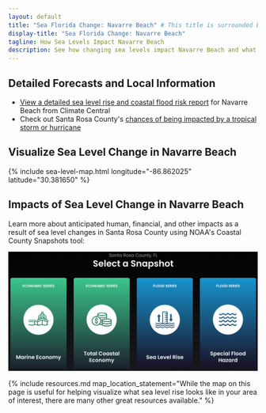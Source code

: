 ```yaml
---
layout: default
title: "Sea Florida Change: Navarre Beach" # This title is surrounded by quotation marks as it contains a colon.
display-title: "Sea Florida Change: Navarre Beach"
tagline: How Sea Levels Impact Navarre Beach
description: See how changing sea levels impact Navarre Beach and what its future holds.
---
```


## Detailed Forecasts and Local Information

 - [View a detailed sea level rise and coastal flood risk report](/downloads/navarre-beach/local-report-from-climate-central.pdf) for Navarre Beach from Climate Central
 - Check out Santa Rosa County's [chances of being impacted by a tropical storm or hurricane](https://tropical.colostate.edu/resources.html)
 
## Visualize Sea Level Change in Navarre Beach

{% include sea-level-map.html longitude="-86.862025" latitude="30.381650" %}

## Impacts of Sea Level Change in Navarre Beach

Learn more about anticipated human, financial, and other impacts as a result of sea level changes in Santa Rosa County using NOAA's Coastal County Snapshots tool:

<a href="https://coast.noaa.gov/snapshots/#&state=eyJmaXBzIjoiMTIxMTMiLCJpc1RoZW1lRGFyayI6dHJ1ZSwiYmFzZW1hcCI6ImRhcmsifQ=="> <img src="/downloads/navarre-beach/NOAA-Coastal-County-Snapshots-Santa-Rosa.png" alt="NOAA Coastal County Snapshots: Santa Rosa" class="preview-image"/></a>

{% include resources.md map_location_statement="While the map on this page is useful for helping visualize what sea level rise looks like in your area of interest, there are many other great resources available." %}